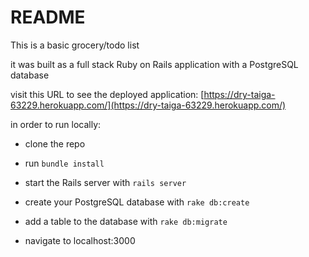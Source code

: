 # README

This is a basic grocery/todo list

it was built as a full stack Ruby on Rails application with a PostgreSQL database

visit this URL to see the deployed application: [https://dry-taiga-63229.herokuapp.com/](https://dry-taiga-63229.herokuapp.com/)

in order to run locally:

- clone the repo

- run `bundle install`

- start the Rails server with `rails server`

- create your PostgreSQL database with `rake db:create`

- add a table to the database with `rake db:migrate`

- navigate to localhost:3000
